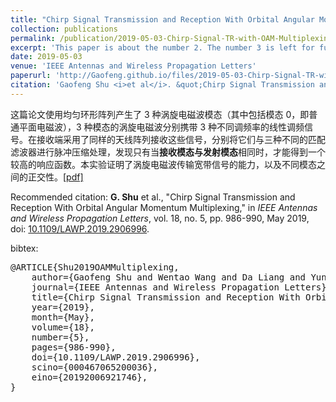 ```yaml
---
title: "Chirp Signal Transmission and Reception With Orbital Angular Momentum Multiplexing"
collection: publications
permalink: /publication/2019-05-03-Chirp-Signal-TR-with-OAM-Multiplexing
excerpt: 'This paper is about the number 2. The number 3 is left for future work.'
date: 2019-05-03
venue: 'IEEE Antennas and Wireless Propagation Letters'
paperurl: 'http://Gaofeng.github.io/files/2019-05-03-Chirp-Signal-TR-with-OAM-Multiplexing.pdf'
citation: 'Gaofeng Shu <i>et al</i>. &quot;Chirp Signal Transmission and Reception With Orbital Angular Momentum Multiplexing&quot; <i>IEEE Antennas and Wireless Propagation Letters</i>. 2019, 18(5):986-990.'
---
```

这篇论文使用均匀环形阵列产生了 3 种涡旋电磁波模态（其中包括模态 0，即普通平面电磁波），3 种模态的涡旋电磁波分别携带 3 种不同调频率的线性调频信号。在接收端采用了同样的天线阵列接收这些信号，分别将它们与三种不同的匹配滤波器进行脉冲压缩处理，发现只有当**接收模态与发射模态**相同时，才能得到一个较高的响应函数。本实验证明了涡旋电磁波传输宽带信号的能力，以及不同模态之间的正交性。[\[pdf\]](http://Gaofeng.github.io/files/2019-05-03-Chirp-Signal-TR-with-OAM-Multiplexing.pdf)

Recommended citation: **G. Shu** et al., "Chirp Signal Transmission and Reception With Orbital Angular Momentum Multiplexing," in *IEEE Antennas and Wireless Propagation Letters*, vol. 18, no. 5, pp. 986-990, May 2019, doi: [10.1109/LAWP.2019.2906996](https://doi.org/10.1109/LAWP.2019.2906996).

bibtex: 
<pre>
@ARTICLE{Shu2019OAMMultiplexing,
	author={Gaofeng Shu and Wentao Wang and Da Liang and Yunkai Deng and Robert Wang and Heng Zhang and Ning Li},
	journal={IEEE Antennas and Wireless Propagation Letters},
	title={Chirp Signal Transmission and Reception With Orbital Angular Momentum Multiplexing},
	year={2019},
	month={May},
	volume={18},
	number={5},
	pages={986-990},
	doi={10.1109/LAWP.2019.2906996},
	scino={000467065200036},
	eino={20192006921746},
}
</pre>

